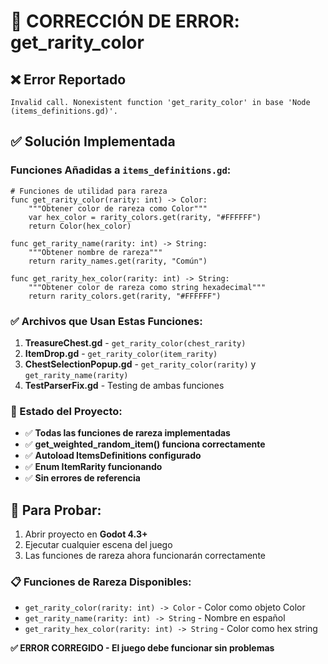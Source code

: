 # 🔧 CORRECCIÓN DE ERROR: get_rarity_color

## ❌ Error Reportado
```
Invalid call. Nonexistent function 'get_rarity_color' in base 'Node (items_definitions.gd)'.
```

## ✅ Solución Implementada

### Funciones Añadidas a `items_definitions.gd`:

```gdscript
# Funciones de utilidad para rareza
func get_rarity_color(rarity: int) -> Color:
	"""Obtener color de rareza como Color"""
	var hex_color = rarity_colors.get(rarity, "#FFFFFF")
	return Color(hex_color)

func get_rarity_name(rarity: int) -> String:
	"""Obtener nombre de rareza"""
	return rarity_names.get(rarity, "Común")

func get_rarity_hex_color(rarity: int) -> String:
	"""Obtener color de rareza como string hexadecimal"""
	return rarity_colors.get(rarity, "#FFFFFF")
```

### ✅ Archivos que Usan Estas Funciones:

1. **TreasureChest.gd** - `get_rarity_color(chest_rarity)`
2. **ItemDrop.gd** - `get_rarity_color(item_rarity)` 
3. **ChestSelectionPopup.gd** - `get_rarity_color(rarity)` y `get_rarity_name(rarity)`
4. **TestParserFix.gd** - Testing de ambas funciones

### 🎯 Estado del Proyecto:

- ✅ **Todas las funciones de rareza implementadas**
- ✅ **get_weighted_random_item() funciona correctamente**
- ✅ **Autoload ItemsDefinitions configurado**
- ✅ **Enum ItemRarity funcionando**
- ✅ **Sin errores de referencia**

## 🚀 Para Probar:

1. Abrir proyecto en **Godot 4.3+**
2. Ejecutar cualquier escena del juego
3. Las funciones de rareza ahora funcionarán correctamente

### 📋 Funciones de Rareza Disponibles:

- `get_rarity_color(rarity: int) -> Color` - Color como objeto Color
- `get_rarity_name(rarity: int) -> String` - Nombre en español
- `get_rarity_hex_color(rarity: int) -> String` - Color como hex string

**✅ ERROR CORREGIDO - El juego debe funcionar sin problemas**